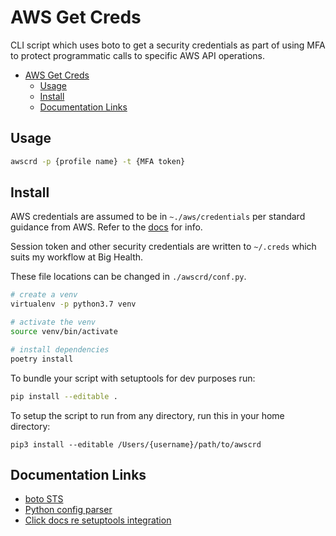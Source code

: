 # AWS Get Creds

CLI script which uses boto to get a security credentials as part of using MFA to protect programmatic calls to specific AWS API operations.

- [AWS Get Creds](#aws-get-creds)
  - [Usage](#usage)
  - [Install](#install)
  - [Documentation Links](#documentation-links)

## Usage

```bash
awscrd -p {profile name} -t {MFA token}
```

## Install

AWS credentials are assumed to be in `~./aws/credentials` per standard guidance from AWS. Refer to the [docs](https://docs.aws.amazon.com/cli/latest/userguide/cli-configure-files.html) for info.

Session token and other security credentials are written to `~/.creds` which suits my workflow at Big Health.

These file locations can be changed in `./awscrd/conf.py`.

```bash
# create a venv
virtualenv -p python3.7 venv

# activate the venv
source venv/bin/activate

# install dependencies
poetry install
```

To bundle your script with setuptools for dev purposes run:

```bash
pip install --editable .
```

To setup the script to run from any directory, run this in your home directory:

```
pip3 install --editable /Users/{username}/path/to/awscrd
```

## Documentation Links

- [boto STS](https://boto3.amazonaws.com/v1/documentation/api/latest/reference/services/sts.html#STS.Client.get_session_token)
- [Python config parser](https://docs.python.org/3/library/configparser.html)
- [Click docs re setuptools integration](https://click.palletsprojects.com/en/7.x/setuptools/#setuptools-integration)
